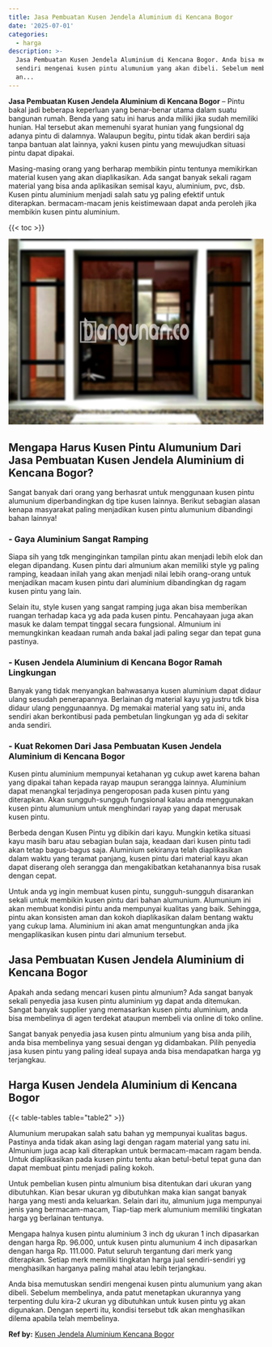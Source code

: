 ```yaml
---
title: Jasa Pembuatan Kusen Jendela Aluminium di Kencana Bogor
date: '2025-07-01'
categories:
  - harga
description: >-
  Jasa Pembuatan Kusen Jendela Aluminium di Kencana Bogor. Anda bisa memutuskan
  sendiri mengenai kusen pintu alumunium yang akan dibeli. Sebelum membelinya,
  an...
---
```


**Jasa Pembuatan Kusen Jendela Aluminium di Kencana Bogor** – Pintu bakal jadi beberapa keperluan yang benar-benar utama dalam suatu bangunan rumah. Benda yang satu ini harus anda miliki jika sudah memiliki hunian. Hal tersebut akan memenuhi syarat hunian yang fungsional dg adanya pintu di dalamnya. Walaupun begitu, pintu tidak akan berdiri saja tanpa bantuan alat lainnya, yakni kusen pintu yang mewujudkan situasi pintu dapat dipakai.

Masing-masing orang yang berharap membikin pintu tentunya memikirkan material kusen yang akan diaplikasikan. Ada sangat banyak sekali ragam material yang bisa anda aplikasikan semisal kayu, aluminium, pvc, dsb. Kusen pintu aluminium menjadi salah satu yg paling efektif untuk diterapkan. bermacam-macam jenis keistimewaan dapat anda peroleh jika membikin kusen pintu aluminium.

{{< toc >}}

![Jasa Pembuatan Kusen Jendela Aluminium di Kencana Bogor](/images/harga-kusen-jendela-alumunium-32.png)

## Mengapa Harus Kusen Pintu Alumunium Dari Jasa Pembuatan Kusen Jendela Aluminium di Kencana Bogor?

Sangat banyak dari orang yang berhasrat untuk menggunaan kusen pintu alumunium diperbandingkan dg tipe kusen lainnya. Berikut sebagian alasan kenapa masyarakat paling menjadikan kusen pintu alumunium dibandingi bahan lainnya!

### \- Gaya Aluminium Sangat Ramping

Siapa sih yang tdk menginginkan tampilan pintu akan menjadi lebih elok dan elegan dipandang. Kusen pintu dari almunium akan memiliki style yg paling ramping, keadaan inilah yang akan menjadi nilai lebih orang-orang untuk menjadikan macam kusen pintu dari aluminium dibandingkan dg ragam kusen pintu yang lain.

Selain itu, style kusen yang sangat ramping juga akan bisa memberikan ruangan terhadap kaca yg ada pada kusen pintu. Pencahayaan juga akan masuk ke dalam tempat tinggal secara fungsional. Almunium ini memungkinkan keadaan rumah anda bakal jadi paling segar dan tepat guna pastinya.

### \- Kusen Jendela Aluminium di Kencana Bogor Ramah Lingkungan

Banyak yang tidak menyangkan bahwasanya kusen aluminium dapat didaur ulang sesudah penerapannya. Berlainan dg material kayu yg justru tdk bisa didaur ulang penggunaannya. Dg memakai material yang satu ini, anda sendiri akan berkontibusi pada pembetulan lingkungan yg ada di sekitar anda sendiri.

### \- Kuat Rekomen Dari Jasa Pembuatan Kusen Jendela Aluminium di Kencana Bogor

Kusen pintu aluminium mempunyai ketahanan yg cukup awet karena bahan yang dipakai tahan kepada rayap maupun serangga lainnya. Aluminium dapat menangkal terjadinya pengeroposan pada kusen pintu yang diterapkan. Akan sungguh-sungguh fungsional kalau anda menggunakan kusen pintu alumunium untuk menghindari rayap yang dapat merusak kusen pintu.

Berbeda dengan Kusen Pintu yg dibikin dari kayu. Mungkin ketika situasi kayu masih baru atau sebagian bulan saja, keadaan dari kusen pintu tadi akan tetap bagus-bagus saja. Aluminium sekiranya telah diaplikasikan dalam waktu yang teramat panjang, kusen pintu dari material kayu akan dapat diserang oleh serangga dan mengakibatkan ketahanannya bisa rusak dengan cepat.

Untuk anda yg ingin membuat kusen pintu, sungguh-sungguh disarankan sekali untuk membikin kusen pintu dari bahan alumunium. Alumunium ini akan membuat kondisi pintu anda mempunyai kualitas yang baik. Sehingga, pintu akan konsisten aman dan kokoh diaplikasikan dalam bentang waktu yang cukup lama. Aluminium ini akan amat menguntungkan anda jika mengaplikasikan kusen pintu dari almunium tersebut.

## Jasa Pembuatan Kusen Jendela Aluminium di Kencana Bogor

Apakah anda sedang mencari kusen pintu almunium? Ada sangat banyak sekali penyedia jasa kusen pintu aluminium yg dapat anda ditemukan. Sangat banyak supplier yang memasarkan kusen pintu aluminium, anda bisa membelinya di agen terdekat ataupun membeli via online di toko online.

Sangat banyak penyedia jasa kusen pintu almunium yang bisa anda pilih, anda bisa membelinya yang sesuai dengan yg didambakan. Pilih penyedia jasa kusen pintu yang paling ideal supaya anda bisa mendapatkan harga yg terjangkau.

## Harga Kusen Jendela Aluminium di Kencana Bogor

{{< table-tables table="table2" >}}

Alumunium merupakan salah satu bahan yg mempunyai kualitas bagus. Pastinya anda tidak akan asing lagi dengan ragam material yang satu ini. Almunium juga acap kali diterapkan untuk bermacam-macam ragam benda. Untuk diaplikasikan pada kusen pintu tentu akan betul-betul tepat guna dan dapat membuat pintu menjadi paling kokoh.

Untuk pembelian kusen pintu almunium bisa ditentukan dari ukuran yang dibutuhkan. Kian besar ukuran yg dibutuhkan maka kian sangat banyak harga yang mesti anda keluarkan. Selain dari itu, almunium juga mempunyai jenis yang bermacam-macam, Tiap-tiap merk alumunium memiliki tingkatan harga yg berlainan tentunya.

Mengapa halnya kusen pintu aluminium 3 inch dg ukuran 1 inch dipasarkan dengan harga Rp. 96.000, untuk kusen pintu alumunium 4 inch dipasarkan dengan harga Rp. 111.000. Patut seluruh tergantung dari merk yang diterapkan. Setiap merk memiliki tingkatan harga jual sendiri-sendiri yg menghasilkan harganya paling mahal atau lebih terjangkau.

Anda bisa memutuskan sendiri mengenai kusen pintu alumunium yang akan dibeli. Sebelum membelinya, anda patut menetapkan ukurannya yang terpenting dulu kira-2 ukuran yg dibutuhkan untuk kusen pintu yg akan digunakan. Dengan seperti itu, kondisi tersebut tdk akan menghasilkan dilema apabila telah membelinya.

**Ref by:** [Kusen Jendela Aluminium Kencana Bogor](https://id.wikipedia.org/wiki/Kusen)
